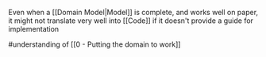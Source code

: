 Even when a [[Domain Model|Model]] is complete, and works well on paper, it might not translate very well into [[Code]] if it doesn't provide a guide for implementation

#understanding of [[0 - Putting the domain to work]]
